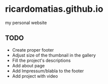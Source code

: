 # ricardomatias.github.io
my personal website

## TODO

* Create proper footer
* Adjust size of the thumbnail in the gallery
* Fill the project's descriptions
* Add about page
* Add Impressum/blabla to the footer
* Add project with video
